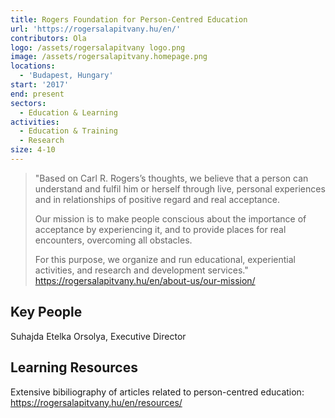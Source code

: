 ```yaml
---
title: Rogers Foundation for Person-Centred Education
url: 'https://rogersalapitvany.hu/en/'
contributors: Ola
logo: /assets/rogersalapitvany logo.png
image: /assets/rogersalapitvany.homepage.png
locations:
  - 'Budapest, Hungary'
start: '2017'
end: present
sectors:
  - Education & Learning
activities:
  - Education & Training
  - Research
size: 4-10
---
```

> "Based on Carl R. Rogers’s thoughts, we believe that a person can understand and fulfil him or herself through live, personal experiences and in relationships of positive regard and real acceptance.
> 
> Our mission is to make people conscious about the importance of acceptance by experiencing it, and to provide places for real encounters, overcoming all obstacles.
> 
> For this purpose, we organize and run educational, experiential activities, and research and development services."
> https://rogersalapitvany.hu/en/about-us/our-mission/ 

## Key People

Suhajda Etelka Orsolya, Executive Director

## Learning Resources

Extensive bibiliography of articles related to person-centred education: https://rogersalapitvany.hu/en/resources/  
